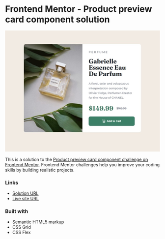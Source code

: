 # Frontend Mentor - Product preview card component solution

![](./screenshot.jpeg)

This is a solution to the [Product preview card component challenge on Frontend Mentor](https://www.frontendmentor.io/challenges/product-preview-card-component-GO7UmttRfa). Frontend Mentor challenges help you improve your coding skills by building realistic projects.

### Links

- [Solution URL](https://www.frontendmentor.io/solutions/product-preview-card-component-using-flexbox-6TO_vbB_Z_)
- [Live site URL](https://devjky.github.io/frontendmentor-product-preview-card-component-challenge/)

### Built with

- Semantic HTML5 markup
- CSS Grid
- CSS Flex
